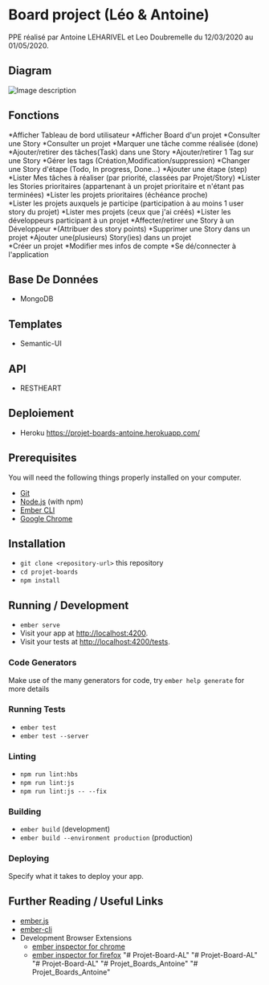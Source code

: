# Board project (Léo & Antoine)

PPE réalisé par Antoine LEHARIVEL et Leo Doubremelle du 12/03/2020 au 01/05/2020.

## Diagram

![Image description](https://slamwiki.kobject.net/_media/slam4/richclient/angularjs/boards.png?cache=)

## Fonctions 

*Afficher Tableau de bord utilisateur 
*Afficher Board d'un projet 
*Consulter une Story 
*Consulter un projet 
*Marquer une tâche comme réalisée (done) 
*Ajouter/retirer des tâches(Task) dans une Story 
*Ajouter/retirer 1 Tag sur une Story 
*Gérer les tags (Création,Modification/suppression) 
*Changer une Story d'étape (Todo, In progress, Done…) 
*Ajouter une étape (step) 
*Lister Mes tâches à réaliser (par priorité, classées par Projet/Story) 
*Lister les Stories prioritaires (appartenant à un projet prioritaire et n'étant pas terminées) 
*Lister les projets prioritaires (échéance proche)	 
*Lister les projets auxquels je participe (participation à au moins 1 user story du projet) 
*Lister mes projets (ceux que j'ai créés) 
*Lister les développeurs participant à un projet 
*Affecter/retirer une Story à un Développeur 
*(Attribuer des story points) 
*Supprimer une Story dans un projet 
*Ajouter une(plusieurs) Story(ies) dans un projet	 
*Créer un projet 
*Modifier mes infos de compte 
*Se dé/connecter à l'application

## Base De Données
* MongoDB

## Templates
* Semantic-UI

## API
* RESTHEART

## Deploiement 
* Heroku
https://projet-boards-antoine.herokuapp.com/

## Prerequisites

You will need the following things properly installed on your computer.

* [Git](https://git-scm.com/)
* [Node.js](https://nodejs.org/) (with npm)
* [Ember CLI](https://ember-cli.com/)
* [Google Chrome](https://google.com/chrome/)

## Installation

* `git clone <repository-url>` this repository
* `cd projet-boards`
* `npm install`

## Running / Development

* `ember serve`
* Visit your app at [http://localhost:4200](http://localhost:4200).
* Visit your tests at [http://localhost:4200/tests](http://localhost:4200/tests).

### Code Generators

Make use of the many generators for code, try `ember help generate` for more details

### Running Tests

* `ember test`
* `ember test --server`

### Linting

* `npm run lint:hbs`
* `npm run lint:js`
* `npm run lint:js -- --fix`

### Building

* `ember build` (development)
* `ember build --environment production` (production)

### Deploying

Specify what it takes to deploy your app.

## Further Reading / Useful Links

* [ember.js](https://emberjs.com/)
* [ember-cli](https://ember-cli.com/)
* Development Browser Extensions
  * [ember inspector for chrome](https://chrome.google.com/webstore/detail/ember-inspector/bmdblncegkenkacieihfhpjfppoconhi)
  * [ember inspector for firefox](https://addons.mozilla.org/en-US/firefox/addon/ember-inspector/)
"# Projet-Board-AL" 
"# Projet-Board-AL" 
"# Projet-Board-AL" 
"# Projet_Boards_Antoine" 
"# Projet_Boards_Antoine" 
